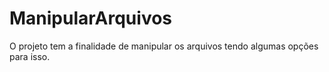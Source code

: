 <h1>ManipularArquivos</h1>
O projeto tem a finalidade de manipular os arquivos tendo algumas opções para isso.
